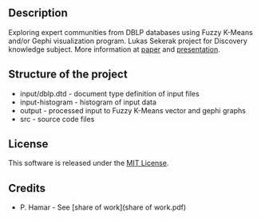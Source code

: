 ## Description
Exploring expert communities from DBLP databases using Fuzzy K-Means and/or Gephi visualization program.
Lukas Sekerak project for Discovery knowledge subject.
More information at [paper](paper.pdf) and [presentation](presentation.pptx).

## Structure of the project
- input/dblp.dtd - document type definition of input files
- input-histogram - histogram of input data
- output - processed input to Fuzzy K-Means vector and gephi graphs
- src - source code files

## License
This software is released under the [MIT License](LICENSE.md).

## Credits
- P. Hamar - See [share of work](share of work.pdf) 
